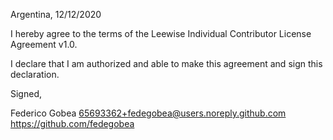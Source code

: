Argentina, 12/12/2020

I hereby agree to the terms of the Leewise Individual Contributor License
Agreement v1.0.

I declare that I am authorized and able to make this agreement and sign this
declaration.

Signed,

Federico Gobea 65693362+fedegobea@users.noreply.github.com https://github.com/fedegobea
